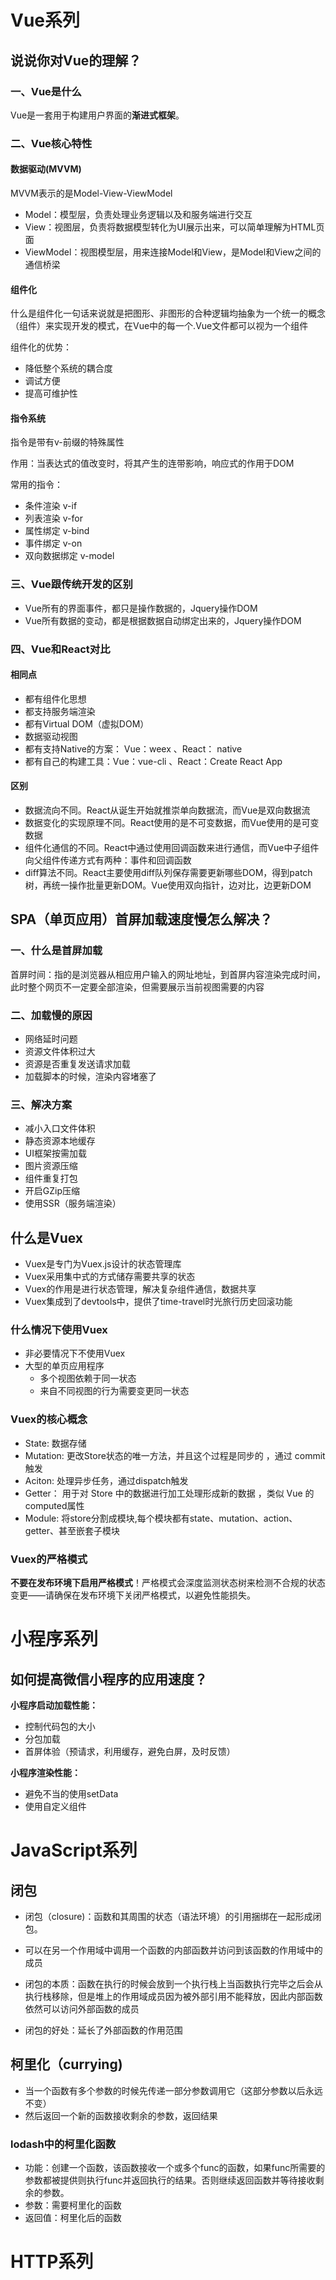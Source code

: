 # Vue系列

## 说说你对Vue的理解？

### 一、Vue是什么

Vue是一套用于构建用户界面的**渐进式框架**。

### 二、Vue核心特性

#### 数据驱动(MVVM)

MVVM表示的是Model-View-ViewModel

- Model：模型层，负责处理业务逻辑以及和服务端进行交互
- View：视图层，负责将数据模型转化为UI展示出来，可以简单理解为HTML页面
- ViewModel：视图模型层，用来连接Model和View，是Model和View之间的通信桥梁

#### 组件化

什么是组件化一句话来说就是把图形、非图形的合种逻辑均抽象为一个统一的概念（组件）来实现开发的模式，在Vue中的每一个.Vue文件都可以视为一个组件

组件化的优势：

- 降低整个系统的耦合度
- 调试方便
- 提高可维护性

#### 指令系统

指令是带有v-前缀的特殊属性

作用：当表达式的值改变时，将其产生的连带影响，响应式的作用于DOM

常用的指令：

- 条件渲染 v-if
- 列表渲染 v-for
- 属性绑定 v-bind
- 事件绑定 v-on
- 双向数据绑定 v-model

### 三、Vue跟传统开发的区别

- Vue所有的界面事件，都只是操作数据的，Jquery操作DOM
- Vue所有数据的变动，都是根据数据自动绑定出来的，Jquery操作DOM

### 四、Vue和React对比

#### 相同点

- 都有组件化思想
- 都支持服务端渲染
- 都有Virtual DOM（虚拟DOM）
- 数据驱动视图
- 都有支持Native的方案： Vue：weex 、React： native
- 都有自己的构建工具：Vue：vue-cli 、React：Create React App

#### 区别

- 数据流向不同。React从诞生开始就推崇单向数据流，而Vue是双向数据流
- 数据变化的实现原理不同。React使用的是不可变数据，而Vue使用的是可变数据
- 组件化通信的不同。React中通过使用回调函数来进行通信，而Vue中子组件向父组件传递方式有两种：事件和回调函数
- diff算法不同。React主要使用diff队列保存需要更新哪些DOM，得到patch树，再统一操作批量更新DOM。Vue使用双向指针，边对比，边更新DOM



## SPA（单页应用）首屏加载速度慢怎么解决？

### 一、什么是首屏加载

首屏时间：指的是浏览器从相应用户输入的网址地址，到首屏内容渲染完成时间，此时整个网页不一定要全部渲染，但需要展示当前视图需要的内容

### 二、加载慢的原因

- 网络延时问题
- 资源文件体积过大
- 资源是否重复发送请求加载
- 加载脚本的时候，渲染内容堵塞了

### 三、解决方案

- 减小入口文件体积
- 静态资源本地缓存
- UI框架按需加载
- 图片资源压缩
- 组件重复打包
- 开启GZip压缩
- 使用SSR（服务端渲染）



## 什么是Vuex

- Vuex是专门为Vuex.js设计的状态管理库
- Vuex采用集中式的方式储存需要共享的状态
- Vuex的作用是进行状态管理，解决复杂组件通信，数据共享
- Vuex集成到了devtools中，提供了time-travel时光旅行历史回滚功能

### 什么情况下使用Vuex

- 非必要情况下不使用Vuex
- 大型的单页应用程序
  - 多个视图依赖于同一状态
  - 来自不同视图的行为需要变更同一状态

### Vuex的核心概念

- State: 数据存储
- Mutation:   更改Store状态的唯一方法，并且这个过程是同步的 ，通过 commit触发
- Aciton:  处理异步任务，通过dispatch触发
- Getter：   用于对 Store 中的数据进行加工处理形成新的数据 ，类似 Vue 的 computed属性 
- Module:  将store分割成模块,每个模块都有state、mutation、action、getter、甚至嵌套子模块 

### Vuex的严格模式

 **不要在发布环境下启用严格模式**！严格模式会深度监测状态树来检测不合规的状态变更——请确保在发布环境下关闭严格模式，以避免性能损失。



# 小程序系列

## 如何提高微信小程序的应用速度？

**小程序启动加载性能：**

- 控制代码包的大小
- 分包加载
- 首屏体验（预请求，利用缓存，避免白屏，及时反馈）

**小程序渲染性能：**

- 避免不当的使用setData
- 使用自定义组件





# JavaScript系列

## 闭包

- 闭包（closure)：函数和其周围的状态（语法环境）的引用捆绑在一起形成闭包。

- 可以在另一个作用域中调用一个函数的内部函数并访问到该函数的作用域中的成员
- 闭包的本质：函数在执行的时候会放到一个执行栈上当函数执行完毕之后会从执行栈移除，但是堆上的作用域成员因为被外部引用不能释放，因此内部函数依然可以访问外部函数的成员
- 闭包的好处：延长了外部函数的作用范围

## 柯里化（currying)

- 当一个函数有多个参数的时候先传递一部分参数调用它（这部分参数以后永远不变）
- 然后返回一个新的函数接收剩余的参数，返回结果

### lodash中的柯里化函数

- 功能：创建一个函数，该函数接收一个或多个func的函数，如果func所需要的参数都被提供则执行func并返回执行的结果。否则继续返回函数并等待接收剩余的参数。
- 参数：需要柯里化的函数
- 返回值：柯里化后的函数



# HTTP系列